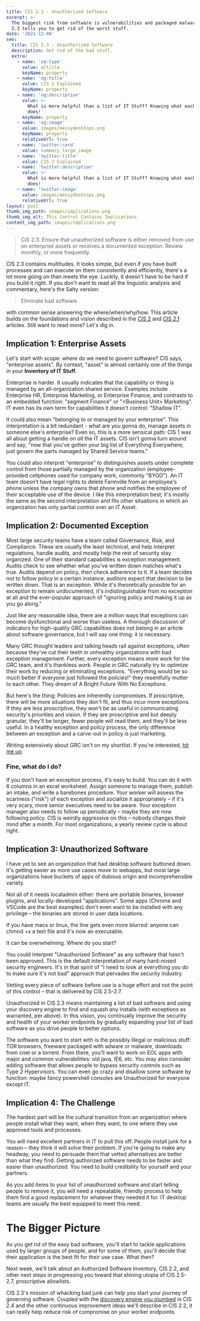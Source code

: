 ```yaml
---
title: CIS 2.3 - Unauthorized Software
excerpt: >-
  The biggest risk from software is vulnerabilities and packaged malware. CIS
  2.3 tells you to get rid of the worst stuff.  
date: '2021-12-08'
seo:
  title: CIS 2.3 - Unauthorized Software
  description: Get rid of the bad stuff.
  extra:
    - name: 'og:type'
      value: article
      keyName: property
    - name: 'og:title'
      value: CIS 2 Explained
      keyName: property
    - name: 'og:description'
      value: >-
        What is more helpful than a list of IT Stuff? Knowing what each thing
        does!
      keyName: property
    - name: 'og:image'
      value: images/messydesktops.png
      keyName: property
      relativeUrl: true
    - name: 'twitter:card'
      value: summary_large_image
    - name: 'twitter:title'
      value: CIS 2 Explained
    - name: 'twitter:description'
      value: >-
        What is more helpful than a list of IT Stuff? Knowing what each thing
        does!
    - name: 'twitter:image'
      value: images/messydesktops.png
      relativeUrl: true
layout: post
thumb_img_path: images/implications.png
thumb_img_alt: This Control Contains Implications
content_img_path: images/implications.png
---
```

> CIS 2.3: Ensure that unauthorized software is either removed from use on enterprise assets or receives a documented exception. Review monthly, or more frequently.

CIS 2.3 contains multitudes. It looks simple, but even if you have built processes and can execute on them consistently and efficiently, there's a lot more going on than meets the eye. Luckily, it doesn't have to be hard if you build it right. If you don't want to read all the linguistic analysis and commentary, here's the Salty version:

> Eliminate bad software.

with common sense answering the where/when/why/how.  This article builds on the foundations and vision described in the [CIS 2](/posts/cis2) and [CIS 2.1](/posts/cis2\_1) articles.  Still want to read more?  Let's dig in.

## Implication 1: Enterprise Assets

Let's start with scope: where do we need to govern software? CIS says, "enterprise assets". By context, "asset" is almost certainly one of the things in your **Inventory of IT Stuff.**

Enterprise is harder. It usually indicates that the capability or thing is managed by an all-organization shared service. Examples include Enterprise HR, Enterprise Marketing, or Enterprise Finance, and contrasts to an embedded function: "segment Finance" or "\<Business Unit> Marketing". IT even has its own term for capabilities it doesn't control: "Shadow IT".

It could also mean "belonging to or managed by your enterprise". This interpretation is a bit redundant - what are you gonna do, manage assets in someone else's enterprise? Even so, this is a more sensical path: CIS 1 was all about getting a handle on *all* the IT assets. CIS isn't gonna turn around and say, "now that you've gotten your big list of Everything Everywhere, just govern the parts managed by Shared Service teams."

You could also interpret "enterprise" to distinguishes assets under complete control from those partially managed by the organization (employee-provided cellphones used for company work, commonly "BYOD"). An IT team doesn't have legal rights to delete Farmville from an employee's phone unless the company owns that phone and notifies the employee of their acceptable use of the device. I like this interpretation best; it's mostly the same as the second interpretation and fits other situations in which an organization has only partial control over an IT Asset.

## Implication 2: Documented Exception

Most large security teams have a team called Governance, Risk, and Compliance. These are usually the least technical, and help interpret regulations, handle audits, and mostly help the rest of security stay organized. One of their standard capabilities is exception management. Audits check to see whether what you've written down matches what's true. Audits depend on policy, then check adherence to it. If a team decides not to follow policy in a certain instance, auditors expect that decision to be written down. That is an exception. While it's theoretically possible for an exception to remain undocumented, it's indistinguishable from no exception at all and the ever-popular approach of "ignoring policy and making it up as you go along."

Just like any reasonable idea, there are a million ways that exceptions can become dysfunctional and worse than useless. A thorough discussion of indicators for high-quality GRC capabilities does not belong in an article about software governance, but I will say one thing: it is necessary.

Many GRC thought leaders and talking heads rail against exceptions, often because they've cut their teeth in unhealthy organizations with bad exception management. Further, every exception means more work for the GRC team, and it's thankless work. People in GRC naturally try to optimize their work by reducing or eliminating exceptions. "Everything would be so much better if everyone just followed the policies!" they resentfully mutter to each other. They dream of A Bright Future With No Exceptions.

But here's the thing: Policies are inherently compromises. If proscriptive, there will be more situations they don't fit, and thus incur more exceptions. If they are less proscriptive, they won't be as useful in communicating security's priorities and vision. If they are proscriptive and but deeply granular, they'll be longer, fewer people will read them, and they'll be less useful. In a healthy exception and policy process, the only difference between an exception and a carve-out in policy is just marketing.

Writing extensively about GRC isn't on my shortlist. If you're interested, [hit me up](/contact).

### Fine, what do I do?

If you don't have an exception process, it's easy to build. You can do it with 6 columns in an excel worksheet. Assign someone to manage them, publish an intake, and write a barebones procedure. Your worker will assess the scariness ("risk") of each exception and socialize it appropriately – if it's very scary, more senior executives need to be aware. Your exception manager also needs to follow up periodically – maybe they are now following policy. CIS is weirdly aggressive on this – nobody changes their mind after a month.  For most organizations, a yearly review cycle is about right.

## Implication 3: Unauthorized Software

I have yet to see an organization that had desktop software buttoned down. It's getting easier as more use cases move to webapps, but most large organizations have buckets of apps of dubious origin and incomprehensible variety.

Not all of it needs localadmin either: there are portable binaries, browser plugins, and locally-developed "applications". Some apps (Chrome and VSCode are the best examples) don't even want to be installed with any privilege – the binaries are stored in user data locations.

If you have macs or linux, the line gets even more blurred: anyone can chmod +x a text file and it's now an executable.

It can be overwhelming. Where do you start?

You could interpret "Unauthorized Software" as any software that hasn't been approved. This is the default interpretation of many hard-nosed security engineers. It's in that spirit of "I need to look at everything you do to make sure it's not bad" approach that pervades the security industry.

Vetting every piece of software before use is a huge effort and not the point of this control – that is delivered by CIS 2.5-2.7.

Unauthorized in CIS 2.3 means maintaining a list of bad software and using your discovery engine to find and squash any installs (with exceptions as warranted, per above). In this vision, you continually improve the security and health of your worker endpoints by gradually expanding your list of bad software as you drive people to better options.

The software you want to start with is the possibly illegal or malicious stuff: TOR browsers, freeware packaged with adware or malware, downloads from cnet or a torrent. From there, you'll want to work on EOL apps with major and common vulnerabilities: old java, IE6, etc. You may also consider adding software that allows people to bypass security controls such as Type 2 Hypervisors.  You can even go crazy and disallow some software by function: maybe fancy powershell consoles are Unauthorized for everyone except IT.

## Implication 4: The Challenge

The hardest part will be the cultural transition from an organization where people install what they want, when they want, to one where they use approved tools and processes.

You will need excellent partners in IT to pull this off. People install junk for a reason – they think it will solve their problem. If you're going to make any headway, you need to persuade them that vetted alternatives are better than what they find. Getting authorized software needs to be faster and easier than unauthorized. You need to build credibility for yourself and your partners.

As you add items to your list of unauthorized software and start telling people to remove it, you will need a repeatable, friendly process to help them find a good replacement for whatever they needed it for. IT desktop teams are usually the best equipped to meet this need.

# The Bigger Picture

As you get rid of the easy bad software, you'll start to tackle applications used by larger groups of people, and for some of them, you'll decide that their application is the best fit for their use case. What then?

Next week, we'll talk about an Authorized Software Inventory, CIS 2.2, and other next steps in progressing you toward that shining utopia of CIS 2.5-2.7, proscriptive allowlists.

CIS 2.3's mission of whacking bad junk can help you start your journey of governing software. Coupled with the [discovery engine you plumbed](/cis2\_4) in CIS 2.4 and the other continuous improvement ideas we'll describe in CIS 2.2, it can really help reduce risk of compromise on your worker endpoints.
